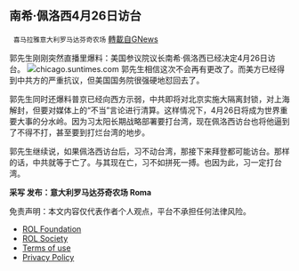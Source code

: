 
## 南希·佩洛西4月26日访台
` 喜马拉雅意大利罗马达芬奇农场` [轉載自GNews](https://gnews.org/zh-hans/2387655/)

郭先生刚刚突然直播里爆料：美国参议院议长南希·佩洛西已经决定4月26日访台。
 ![](https://assets.gnews.org/wp-content/uploads/2022/04/P-2.jpg)chicago.suntimes.com 
郭先生相信这次不会再有更改了。而美方已经得到中共方的严重抗议，但美国国务院很强硬地怼回去了。
 
郭先生同时还爆料普京已经向西方示弱，中共即将对北京实施大隔离封锁，对上海解封，但要对媒体上的“不当”言论进行清算。这样情况下，4月26日将成为世界重要大事的分水岭。因为习太阳长期战略部署要打台湾，现在佩洛西访台也将他逼到了不得不打，甚至要到打烂台湾的地步。
 
郭先生继续说，如果佩洛西访台后，习不动台湾，那接下来拜登都可能访台。那样的话，中共就等于亡了。与其现在亡，习不如拼死一搏。也因为此，习一定打台湾。
 
**采写 发布：意大利罗马达芬奇农场 Roma**

免责声明：本文内容仅代表作者个人观点，平台不承担任何法律风险。
  
- [ROL Foundation](https://rolfoundation.org/)
- [ROL Society](https://rolsociety.org/)
- [Terms of use](https://gnews.org/terms-of-use-3/)
- [Privacy Policy](https://gnews.org/privacy-policy/)
